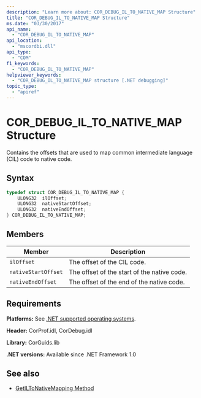 ```yaml
---
description: "Learn more about: COR_DEBUG_IL_TO_NATIVE_MAP Structure"
title: "COR_DEBUG_IL_TO_NATIVE_MAP Structure"
ms.date: "03/30/2017"
api_name:
  - "COR_DEBUG_IL_TO_NATIVE_MAP"
api_location:
  - "mscordbi.dll"
api_type:
  - "COM"
f1_keywords:
  - "COR_DEBUG_IL_TO_NATIVE_MAP"
helpviewer_keywords:
  - "COR_DEBUG_IL_TO_NATIVE_MAP structure [.NET debugging]"
topic_type:
  - "apiref"
---
```

# COR_DEBUG_IL_TO_NATIVE_MAP Structure

Contains the offsets that are used to map common intermediate language (CIL) code to native code.

## Syntax

```cpp
typedef struct COR_DEBUG_IL_TO_NATIVE_MAP {
    ULONG32  ilOffset;
    ULONG32  nativeStartOffset;
    ULONG32  nativeEndOffset;
} COR_DEBUG_IL_TO_NATIVE_MAP;
```

## Members

| Member              | Description                                 |
|---------------------|---------------------------------------------|
| `ilOffset`          | The offset of the CIL code.                 |
| `nativeStartOffset` | The offset of the start of the native code. |
| `nativeEndOffset`   | The offset of the end of the native code.   |

## Requirements

 **Platforms:** See [.NET supported operating systems](https://github.com/dotnet/core/blob/main/os-lifecycle-policy.md).

 **Header:** CorProf.idl, CorDebug.idl

 **Library:** CorGuids.lib

 **.NET versions:** Available since .NET Framework 1.0

## See also

- [GetILToNativeMapping Method](icordebugcode-getiltonativemapping-method.md)
